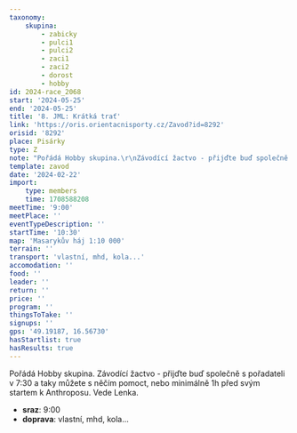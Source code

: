 ```yaml
---
taxonomy:
    skupina:
        - zabicky
        - pulci1
        - pulci2
        - zaci1
        - zaci2
        - dorost
        - hobby
id: 2024-race_2068
start: '2024-05-25'
end: '2024-05-25'
title: '8. JML: Krátká trať'
link: 'https://oris.orientacnisporty.cz/Zavod?id=8292'
orisid: '8292'
place: Pisárky
type: Z
note: "Pořádá Hobby skupina.\r\nZávodící žactvo - přijďte buď společně s pořadateli v 7:30 a taky můžete s něčím pomoct, nebo minimálně 1h před svým startem k Anthroposu. Vede Lenka."
template: zavod
date: '2024-02-22'
import:
    type: members
    time: 1708588208
meetTime: '9:00'
meetPlace: ''
eventTypeDescription: ''
startTime: '10:30'
map: 'Masarykův háj 1:10 000'
terrain: ''
transport: 'vlastní, mhd, kola...'
accomodation: ''
food: ''
leader: ''
return: ''
price: ''
program: ''
thingsToTake: ''
signups: ''
gps: '49.19187, 16.56730'
hasStartlist: true
hasResults: true
---
```


Pořádá Hobby skupina.
Závodící žactvo - přijďte buď společně s pořadateli v 7:30 a taky můžete s něčím pomoct, nebo minimálně 1h před svým startem k Anthroposu. Vede Lenka.
* **sraz**: 9:00
* **doprava**: vlastní, mhd, kola...

